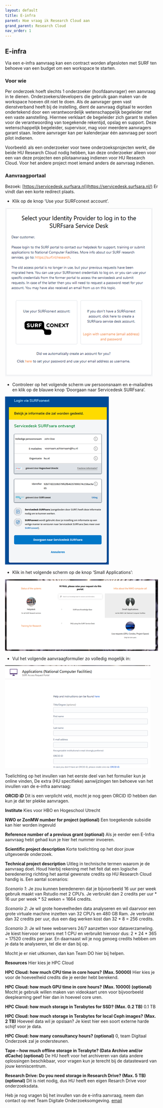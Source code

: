 ```yaml
---
layout: default
title: E-infra
parent: Hoe vraag ik Research Cloud aan
grand_parent: Research Cloud
nav_order: 1
---
```



## E-infra
Via een e-infra aanvraag kan een contract worden afgesloten met SURF ten behoeve van een budget om een workspace te starten. 

### Voor wie
Per onderzoek hoeft slechts 1 onderzoeker (hoofdaanvrager) een aanvraag in te dienen. Onderzoekers/developers die gebruik gaan maken van de workspace hoeven dit niet te doen.
Als de aanvrager geen vast dienstverband heeft bij de instelling, dient de aanvraag digitaal te worden ondertekend door een verantwoordelijk wetenschappelijk begeleider met een vaste aanstelling. Hiermee verklaart de begeleider zich garant te stellen voor de verantwoording van toegekende rekentijd, opslag en support. Deze wetenschappelijk begeleider, supervisor, mag voor meerdere aanvragers garant staan. Iedere aanvrager kan per kalenderjaar één aanvraag per soort pilot indienen.

Voorbeeld: als een onderzoeker voor twee onderzoeksprojecten werkt, die beide HU Research Cloud nodig hebben, kan deze onderzoeker alleen voor een van deze projecten een pilotaanvraag indienen voor HU Research Cloud. Voor het andere project moet iemand anders de aanvraag indienen.

### Aanvraagportaal
Bezoek: [https://servicedesk.surfsara.nl](https://servicedesk.surfsara.nl/)
Er vindt dan een korte redirect plaats.
-   Klik op de knop ‘Use your SURFconext account’.

![](/assets/how-e-infra-1.png)

-   Controleer op het volgende scherm uw persoonsnaam en e-mailadres en klik op de blauwe knop ‘Doorgaan naar Servicedesk SURFsara’.

![](/assets/how-e-infra-2.png)

-   Klik in het volgende scherm op de knop ‘Small Applications’:

![](/assets/how-e-infra-3.png)

-   Vul het volgende aanvraagformulier zo volledig mogelijk in:

![](/assets/how-e-infra-4.png)

Toelichting op het invullen van het eerste deel van het formulier kun je online vinden, De extra (HU specifieke) aanwijzingen ten behoeve van het invullen van de e-infra aanvraag:

**ORCID iD**
Dit is een verplicht veld, mocht je nog geen ORCID ID hebben dan kun je dat ter plekke aanvragen. 

**Institute**
Kies voor HBO en Hogeschool Utrecht

**NWO or ZonMW number for project (optional)**
Een toegekende subsidie kan hier worden ingevuld

**Reference number of a previous grant (optional)**
Als je eerder een E-Infra aanvraag hebt gehad kun je hier het nummer invoeren. 

**Scientific project description**
Korte toelichting op het door jouw uitgevoerde onderzoek. 

**Technical project description**
Uitleg in technische termen waarom je de aanvraag doet. Houd hierbij rekening met het feit dat een logische beredenering richting het aantal gewenste credits op HU Research Cloud handig is. Een aantal scenarios:

*Scenario 1*: Je zou kunnen beredeneren dat je bijvoorbeeld 16 uur per week gebruik maakt van Rstudio met 2 CPU’s. Je verbruikt dan 2 credits per uur * 16 uur per week * 52 weken = 1664 credits. 

*Scenario 2*: Je wil grote hoeveelheden data analyseren en wil daarvoor een grote virtuale machine inzetten van 32 CPU’s en 480 GB Ram. Je verbruikt dan 32 credits per uur, dus een dag werken kost dan 32 * 8 = 256 credits. 

*Scenario 3*: Je wil twee webservers 24/7 aanzetten voor dataverzameling. Je kiest hiervoor servers met 1 CPU en verbruikt hiervoor dus: 2 * 24 * 365 = 17520 credits per jaar. En daarnaast wil je nog genoeg credits hebben om je data te analyseren, tel die er dan bij op. 

Mocht je er niet uitkomen, dan kan Team DO hier bij helpen.

**Resources**
Hier kies je HPC Cloud

**HPC Cloud: how much CPU time in core hours? (Max. 50000)**
Hier kies je voor de hoeveelheid credits die je eerder hebt berekend. 

**HPC Cloud: how much GPU time in core hours? (Max. 10000) (optional)**
Mocht je gebruik willen maken van videokaart uren voor bijvoorbeeld deeplearning geef hier dan in hoeveel core uren. 

**HPC Cloud: how much storage in Terabytes for SSD? (Max. 0.2 TB)**
0.1 TB

**HPC Cloud: how much storage in Terabytes for local Ceph images? (Max. 2 TB)**
Hoeveel data wil je opslaan? Je kiest hier een soort externe harde schijf voor je data.

**HPC Cloud: how many consultancy hours? (optional)**
0, team Digitaal Onderzoek zal je ondersteunen.

**Tape – how much offline storage in Terabyte? (Data Archive and/or dCache) (optional)**
De HU heeft voor het archiveren van data andere oplossingen beschikbaar, voor vragen kun je terecht bij de datasteward van jouw kenniscentrum. 

**Research Drive: Do you need storage in Research Drive? (Max. 5 TB) (optional)**
Dit is niet nodig, dus HU heeft een eigen Resarch Drive voor onderzoeksdata.

Heb je nog vragen bij het invullen van de e-infra aanvraag, neem dan contact op met Team Digitale Onderzoeksomgeving. [email](mailto:onderzoeksupport@hu.nl)